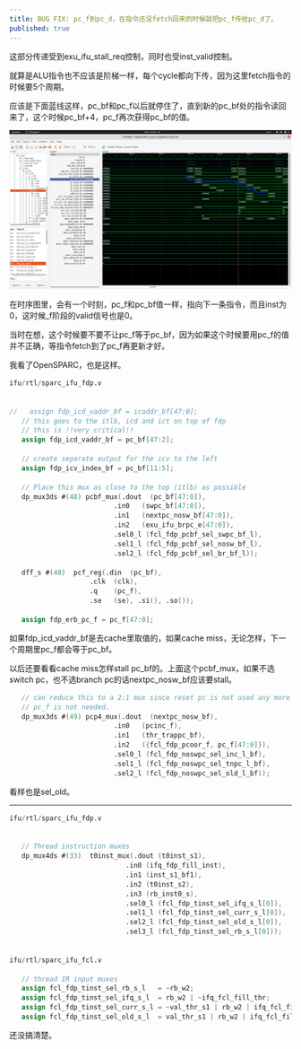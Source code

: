 ```yaml
---
title: BUG FIX: pc_f到pc_d，在指令还没fetch回来的时候就把pc_f传给pc_d了。
published: true
---
```


这部分传递受到exu_ifu_stall_req控制，同时也受inst_valid控制。

就算是ALU指令也不应该是阶梯一样，每个cycle都向下传，因为这里fetch指令的时候要5个周期。

应该是下面蓝线这样，pc_bf和pc_f以后就停住了，直到新的pc_bf处的指令读回来了，这个时候pc_bf+4，pc_f再次获得pc_bf的值。

![screenshot0](https://github.com/whensungoesdown/whensungoesdown.github.io/raw/main/_posts/2022-11-03-0.png)

在时序图里，会有一个时刻，pc_f和pc_bf值一样，指向下一条指令，而且inst为0，这时候_f阶段的valid信号也是0。

当时在想，这个时候要不要不让pc_f等于pc_bf，因为如果这个时候要用pc_f的值并不正确，等指令fetch到了pc_f再更新才好。

我看了OpenSPARC，也是这样。

`````verilog
ifu/rtl/sparc_ifu_fdp.v


//   assign fdp_icd_vaddr_bf = icaddr_bf[47:0];
   // this goes to the itlb, icd and ict on top of fdp
   // this is !!very critical!!
   assign fdp_icd_vaddr_bf = pc_bf[47:2];

   // create separate output for the icv to the left
   assign fdp_icv_index_bf = pc_bf[11:5];

   // Place this mux as close to the top (itlb) as possible
   dp_mux3ds #(48) pcbf_mux(.dout  (pc_bf[47:0]),
                          .in0   (swpc_bf[47:0]),
                          .in1   (nextpc_nosw_bf[47:0]),
                          .in2   (exu_ifu_brpc_e[47:0]),
                          .sel0_l (fcl_fdp_pcbf_sel_swpc_bf_l),
                          .sel1_l (fcl_fdp_pcbf_sel_nosw_bf_l),
                          .sel2_l (fcl_fdp_pcbf_sel_br_bf_l));

   dff_s #(48)  pcf_reg(.din  (pc_bf),
                    .clk  (clk),
                    .q    (pc_f),
                    .se   (se), .si(), .so());

   assign fdp_erb_pc_f = pc_f[47:0];
`````

如果fdp_icd_vaddr_bf是去cache里取值的，如果cache miss，无论怎样，下一个周期里pc_f都会等于pc_bf。

以后还要看看cache miss怎样stall pc_bf的。上面这个pcbf_mux，如果不选switch pc，也不选branch pc的话nextpc_nosw_bf应该要stall。


`````verilog
   // can reduce this to a 2:1 mux since reset pc is not used any more and
   // pc_f is not needed.
   dp_mux3ds #(49) pcp4_mux(.dout  (nextpc_nosw_bf),
                          .in0   (pcinc_f),
                          .in1   (thr_trappc_bf),
                          .in2   ({fcl_fdp_pcoor_f, pc_f[47:0]}),
                          .sel0_l (fcl_fdp_noswpc_sel_inc_l_bf),
                          .sel1_l (fcl_fdp_noswpc_sel_tnpc_l_bf),
                          .sel2_l (fcl_fdp_noswpc_sel_old_l_bf));

`````

看样也是sel_old。




----------------------------------------------


`````verilog
ifu/rtl/sparc_ifu_fdp.v


   // Thread instruction muxes
   dp_mux4ds #(33)  t0inst_mux(.dout (t0inst_s1),
                             .in0 (ifq_fdp_fill_inst),
                             .in1 (inst_s1_bf1),
                             .in2 (t0inst_s2),
                             .in3 (rb_inst0_s),
                             .sel0_l (fcl_fdp_tinst_sel_ifq_s_l[0]),
                             .sel1_l (fcl_fdp_tinst_sel_curr_s_l[0]),
                             .sel2_l (fcl_fdp_tinst_sel_old_s_l[0]),
                             .sel3_l (fcl_fdp_tinst_sel_rb_s_l[0]));


ifu/rtl/sparc_ifu_fcl.v

   // thread IR input muxes
   assign fcl_fdp_tinst_sel_rb_s_l   = ~rb_w2;
   assign fcl_fdp_tinst_sel_ifq_s_l  = rb_w2 | ~ifq_fcl_fill_thr;
   assign fcl_fdp_tinst_sel_curr_s_l = ~val_thr_s1 | rb_w2 | ifq_fcl_fill_thr;
   assign fcl_fdp_tinst_sel_old_s_l  = val_thr_s1 | rb_w2 | ifq_fcl_fill_thr;

`````

还没搞清楚。
